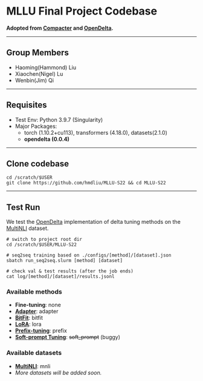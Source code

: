 # MLLU Final Project Codebase

**Adopted from [Compacter](https://github.com/rabeehk/compacter) and [OpenDelta](https://github.com/thunlp/OpenDelta).**

---

## Group Members
- Haoming(Hammond) Liu
- Xiaochen(Nigel) Lu
- Wenbin(Jim) Qi

---

## Requisites
- Test Env: Python 3.9.7 (Singularity)
- Major Packages:
    - torch (1.10.2+cu113), transformers (4.18.0), datasets(2.1.0)
    - **opendelta (0.0.4)**

---

## Clone codebase
```
cd /scratch/$USER
git clone https://github.com/hmdliu/MLLU-S22 && cd MLLU-S22
```

---

## Test Run
We test the [OpenDelta](https://github.com/thunlp/OpenDelta) implementation of delta tuning methods on the [MultiNLI](https://cims.nyu.edu/~sbowman/multinli/) dataset.
```
# switch to project root dir
cd /scratch/$USER/MLLU-S22

# seq2seq training based on ./configs/[method]/[dataset].json
sbatch run_seq2seq.slurm [method] [dataset]

# check val & test results (after the job ends)
cat log/[method]/[dataset]/results.jsonl
```
### Available methods
- **Fine-tuning**: none
- [**Adapter**](https://arxiv.org/abs/1902.00751): adapter
- [**BitFit**](https://arxiv.org/abs/2106.10199): bitfit
- [**LoRA**](https://arxiv.org/abs/2106.09685): lora
- [**Prefix-tuning**](https://arxiv.org/abs/2101.00190): prefix
- [**Soft-prompt Tuning**](https://arxiv.org/abs/2104.08691): ~~soft_prompt~~ (buggy)

### Available datasets
- [**MultiNLI**](https://cims.nyu.edu/~sbowman/multinli/): mnli
- *More datasets will be added soon.*